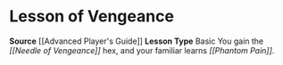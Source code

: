 ﻿---
id: '5'
name: Lesson of Vengeance
rarity: Common
source: '[[DATABASE/source/Advanced Player''s Guide|Advanced Player''s Guide]]'
trait: null
type: Witch Lesson

---
# Lesson of Vengeance

**Source** [[Advanced Player's Guide]] 
**Lesson Type** Basic
You gain the _[[Needle of Vengeance]]_ hex, and your familiar learns _[[Phantom Pain]]_.